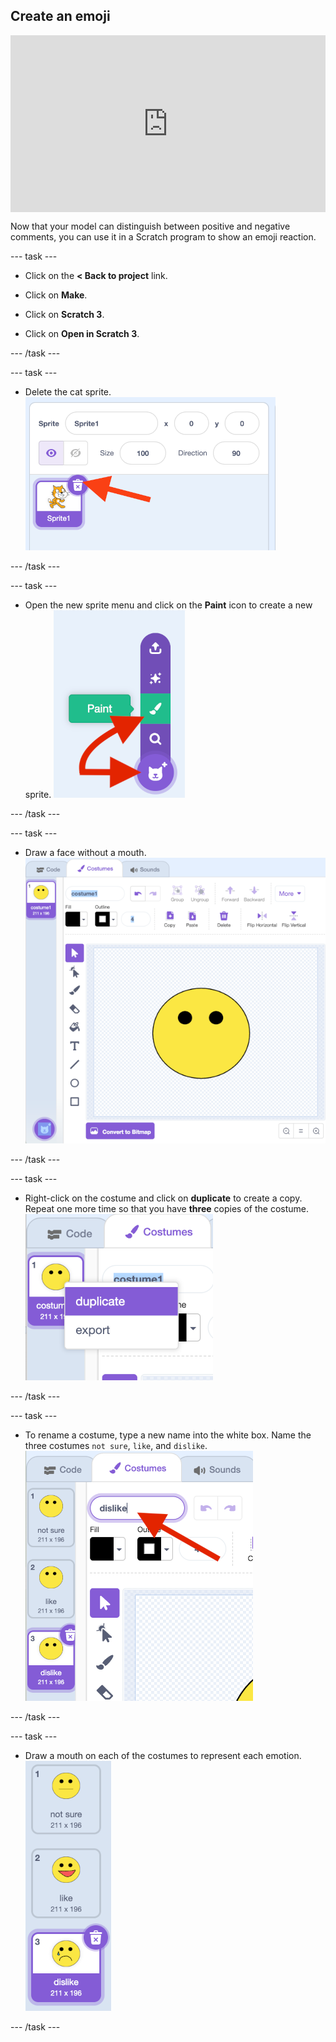 ## Create an emoji 

<html>
  <div style="position: relative; overflow: hidden; padding-top: 56.25%;">
    <iframe style="position: absolute; top: 0; left: 0; right: 0; width: 100%; height: 100%; border: none;" src="https://www.youtube.com/embed/RIz7WHhlBnQ?rel=0&cc_load_policy=1" allowfullscreen allow="accelerometer; autoplay; clipboard-write; encrypted-media; gyroscope; picture-in-picture; web-share"></iframe>
  </div>
</html>

Now that your model can distinguish between positive and negative comments, you can use it in a Scratch program to show an emoji reaction.

--- task ---

+ Click on the **< Back to project** link.

+ Click on **Make**.

+ Click on **Scratch 3**.

+ Click on **Open in Scratch 3**.

--- /task ---

--- task ---

+ Delete the cat sprite.
![Deleting default sprite](images/delete-cat.png)

--- /task ---

--- task ---

+ Open the new sprite menu and click on the **Paint** icon to create a new sprite.
![Open the new sprite menu and select Paint](images/click-paint.png)

--- /task ---

--- task ---

+ Draw a face without a mouth.
![Draw a face without a mouth](images/draw-face.png)

--- /task ---

--- task ---

+ Right-click on the costume and click on **duplicate** to create a copy. Repeat one more time so that you have **three** copies of the costume.
![Right click on the face costume you just drew and click duplicate](images/duplicate-costume.png)

--- /task ---

--- task ---

+ To rename a costume, type a new name into the white box. Name the three costumes `not sure`, `like`, and `dislike`. 
![With a costume selected, type the costume name in the white box](images/costume-name.png)

--- /task ---

--- task ---

+ Draw a mouth on each of the costumes to represent each emotion.
![Draw a mouth on each costume to represent an emotion](images/draw-mouths.png)

--- /task ---

